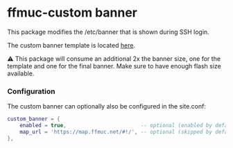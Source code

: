 # ffmuc-custom banner

This package modifies the /etc/banner that is shown during SSH login.

The custom banner template is located [here](files/etc/banner.gluon).

⚠️ This package will consume an additional 2x the banner size, one for the template and one for the final banner. Make sure to have enough flash size available.


### Configuration

The custom banner can optionally also be configured in the site.conf:

```lua
custom_banner = {
    enabled = true,                        -- optional (enabled by default)
    map_url = 'https://map.ffmuc.net/#!/', -- optional (skipped by default)
},
```

